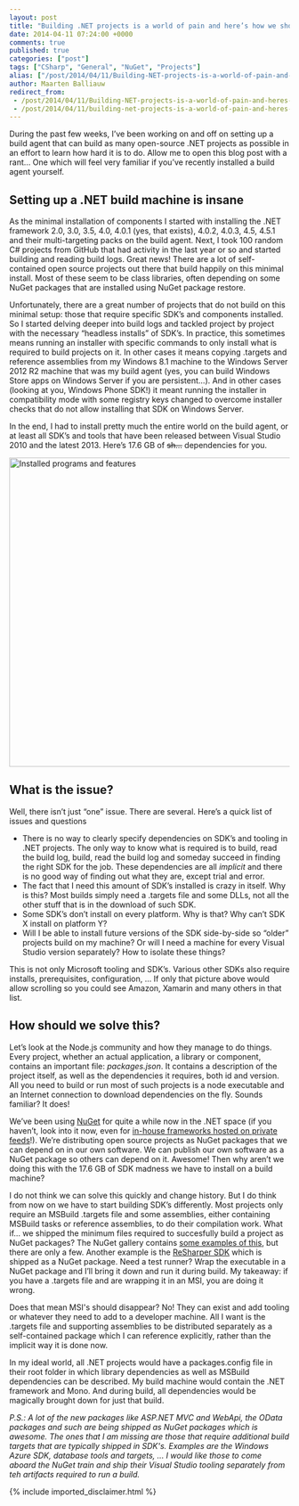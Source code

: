 ```yaml
---
layout: post
title: "Building .NET projects is a world of pain and here’s how we should solve it"
date: 2014-04-11 07:24:00 +0000
comments: true
published: true
categories: ["post"]
tags: ["CSharp", "General", "NuGet", "Projects"]
alias: ["/post/2014/04/11/Building-NET-projects-is-a-world-of-pain-and-heres-how-we-should-solve-it.aspx", "/post/2014/04/11/building-net-projects-is-a-world-of-pain-and-heres-how-we-should-solve-it.aspx"]
author: Maarten Balliauw
redirect_from:
 - /post/2014/04/11/Building-NET-projects-is-a-world-of-pain-and-heres-how-we-should-solve-it.aspx.html
 - /post/2014/04/11/building-net-projects-is-a-world-of-pain-and-heres-how-we-should-solve-it.aspx.html
---
```

<p>During the past few weeks, I’ve been working on and off on setting up a build agent that can build as many open-source .NET projects as possible in an effort to learn how hard it is to do. Allow me to open this blog post with a rant… One which will feel very familiar if you’ve recently installed a build agent yourself.</p> <h2></h2> <h2>Setting up a .NET build machine is insane</h2> <p>As the minimal installation of components I started with installing the .NET framework 2.0, 3.0, 3.5, 4.0, 4.0.1 (yes, that exists), 4.0.2, 4.0.3, 4.5, 4.5.1 and their multi-targeting packs on the build agent. Next, I took 100 random C# projects from GitHub that had activity in the last year or so and started building and reading build logs. Great news! There are a lot of self-contained open source projects out there that build happily on this minimal install. Most of these seem to be class libraries, often depending on some NuGet packages that are installed using NuGet package restore.</p> <p>Unfortunately, there are a great number of projects that do not build on this minimal setup: those that require specific SDK’s and components installed. So I started delving deeper into build logs and tackled project by project with the necessary “headless installs” of SDK’s. In practice, this sometimes means running an installer with specific commands to only install what is required to build projects on it. In other cases it means copying .targets and reference assemblies from my Windows 8.1 machine to the Windows Server 2012 R2 machine that was my build agent (yes, you can build Windows Store apps on Windows Server if you are persistent…). And in other cases (looking at you, Windows Phone SDK!) it meant running the installer in compatibility mode with some registry keys changed to overcome installer checks that do not allow installing that SDK on Windows Server.</p> <p>In the end, I had to install pretty much the entire world on the build agent, or at least all SDK’s and tools that have been released between Visual Studio 2010 and the latest 2013. Here’s 17.6 GB of <strike>sh…</strike> dependencies for you.</p> <p><a href="/images/image_322.png"><img width="640" height="555" title="Installed programs and features" style="border: 0px currentColor; border-image: none; padding-top: 0px; padding-right: 0px; padding-left: 0px; display: inline; background-image: none;" alt="Installed programs and features" src="/images/image_thumb_282.png" border="0"></a></p> <h2>What is the issue?</h2> <p>Well, there isn’t just “one” issue. There are several. Here’s a quick list of issues and questions</p> <ul> <li>There is no way to clearly specify dependencies on SDK’s and tooling in .NET projects. The only way to know what is required is to build, read the build log, build, read the build log and someday succeed in finding the right SDK for the job. These dependencies are all <em>implicit</em> and there is no good way of finding out what they are, except trial and error.</li> <li>The fact that I need this amount of SDK’s installed is crazy in itself. Why is this? Most builds simply need a .targets file and some DLLs, not all the other stuff that is in the download of such SDK.</li> <li>Some SDK’s don’t install on every platform. Why is that? Why can’t SDK X install on platform Y?</li> <li>Will I be able to install future versions of the SDK side-by-side so “older” projects build on my machine? Or will I need a machine for every Visual Studio version separately? How to isolate these things?</li></ul> <p>This is not only Microsoft tooling and SDK’s. Various other SDKs also require installs, prerequisites, configuration, … If only that picture above would allow scrolling so you could see Amazon, Xamarin and many others in that list.</p> <h2>How should we solve this?</h2> <p>Let’s look at the Node.js community and how they manage to do things. Every project, whether an actual application, a library or component, contains an important file: <em>packages.json</em>. It contains a description of the project itself, as well as the dependencies it requires, both id and version. All you need to build or run most of such projects is a node executable and an Internet connection to download dependencies on the fly. Sounds familiar? It does!</p> <p>We’ve been using <a href="http://www.nuget.org">NuGet</a> for quite a while now in the .NET space (if you haven’t, look into it now, even for <a href="http://www.myget.org">in-house frameworks hosted on private feeds</a>!). We’re distributing open source projects as NuGet packages that we can depend on in our own software. We can publish our own software as a NuGet package so others can depend on it. Awesome! Then why aren’t we doing this with the 17.6 GB of SDK madness we&nbsp;have to install on a build machine?</p> <p>I do not think we can solve this quickly and change history. But I do think from now on we have to start building SDK’s differently. Most projects only require an MSBuild .targets file and some assemblies, either containing MSBuild tasks or reference assemblies, to do their compilation work. What if… we shipped the minimum files required to succesfully build a project as NuGet packages? The NuGet gallery contains <a href="http://www.nuget.org/packages?q=msbuild+targets">some examples of this</a>, but there are only a few. Another example is the <a href="http://www.nuget.org/packages?q=resharper+sdk">ReSharper SDK</a> which is shipped as a NuGet package. Need a test runner? Wrap the executable in a NuGet package and I’ll bring it down and run it during build. My takeaway: if you have a .targets file and are wrapping it in an MSI, you are doing it wrong.</p><p>Does that mean MSI's should disappear? No! They can exist and add tooling or whatever they need to add to a developer machine. All I want is the .targets file and supporting assemblies to be distributed separately as a self-contained package which I can reference explicitly, rather than the implicit way it is done now.</p> <p>In my ideal world, all .NET projects would have a packages.config file in their root folder in which library dependencies as well as MSBuild dependencies can be described. My build machine would contain the .NET framework and Mono. And during build, all dependencies would be magically brought down for just that build.</p><p><em>P.S.: A lot of the new packages like&nbsp;ASP.NET MVC and WebApi, the OData packages and such are being shipped as NuGet packages which is awesome. The ones that I am missing are those that require additional build targets&nbsp;that are typically shipped in SDK's. Examples are the&nbsp;Windows Azure SDK, database tools and targets, ... I would like those to come aboard the NuGet train and ship their Visual Studio tooling separately from teh artifacts required to run a build.</em></p>
{% include imported_disclaimer.html %}
